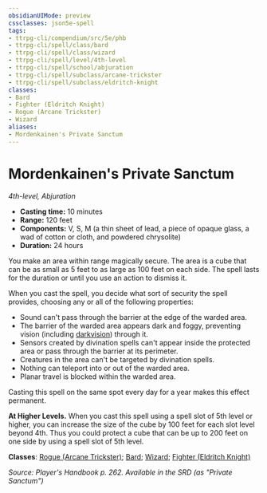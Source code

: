 ```yaml
---
obsidianUIMode: preview
cssclasses: json5e-spell
tags:
- ttrpg-cli/compendium/src/5e/phb
- ttrpg-cli/spell/class/bard
- ttrpg-cli/spell/class/wizard
- ttrpg-cli/spell/level/4th-level
- ttrpg-cli/spell/school/abjuration
- ttrpg-cli/spell/subclass/arcane-trickster
- ttrpg-cli/spell/subclass/eldritch-knight
classes:
- Bard
- Fighter (Eldritch Knight)
- Rogue (Arcane Trickster)
- Wizard
aliases:
- Mordenkainen's Private Sanctum
---
```

# Mordenkainen's Private Sanctum
*4th-level, Abjuration*  


- **Casting time:** 10 minutes
- **Range:** 120 feet
- **Components:** V, S, M (a thin sheet of lead, a piece of opaque glass, a wad of cotton or cloth, and powdered chrysolite)
- **Duration:** 24 hours

You make an area within range magically secure. The area is a cube that can be as small as 5 feet to as large as 100 feet on each side. The spell lasts for the duration or until you use an action to dismiss it.

When you cast the spell, you decide what sort of security the spell provides, choosing any or all of the following properties:

- Sound can't pass through the barrier at the edge of the warded area.  
- The barrier of the warded area appears dark and foggy, preventing vision (including [darkvision](/CLI/senses.md#Darkvision)) through it.  
- Sensors created by divination spells can't appear inside the protected area or pass through the barrier at its perimeter.  
- Creatures in the area can't be targeted by divination spells.  
- Nothing can teleport into or out of the warded area.  
- Planar travel is blocked within the warded area.  

Casting this spell on the same spot every day for a year makes this effect permanent.

**At Higher Levels.** When you cast this spell using a spell slot of 5th level or higher, you can increase the size of the cube by 100 feet for each slot level beyond 4th. Thus you could protect a cube that can be up to 200 feet on one side by using a spell slot of 5th level.

**Classes**: [Rogue (Arcane Trickster)](/CLI/lists/list-spells-classes-rogue-arcane-trickster.md); [Bard](/CLI/lists/list-spells-classes-bard.md); [Wizard](/CLI/lists/list-spells-classes-wizard.md); [Fighter (Eldritch Knight)](/CLI/lists/list-spells-classes-fighter-eldritch-knight.md)

*Source: Player's Handbook p. 262. Available in the <span title='Systems Reference Document (5.1)'>SRD</span> (as "Private Sanctum")*